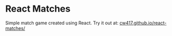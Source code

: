 # React Matches

Simple match game created using React.
Try it out at: [cw417.github.io/react-matches/](https://cw417.github.io/react-matches/)
